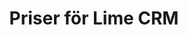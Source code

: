 ---
templateKey: price-page
title: Priser för Lime CRM
description: Lime CRM ett av de mest prisvärda CRM-systemen på marknaden, med ett pris som speglar dina behov. Smartare och enklare blir det inte!
hero:
  heading: Pris
  subHeading: Hitta den perfekta lösningen för dig

cards:
  - card:
      title: Lime Go
      heading: Sälj & CRM
      price: 329kr
      priceSmall: Per månad & användare
      content: |
       "Effektiv affärshantering och lätt att hitta nya potentiella kunder. Bra stöd för dina vanligaste arbetsuppgifter. '<br>' En roligare och bättre arbetsvardag med vårt enklaste CRM-system!"
      button:
        text: Testa Lime Go
        href: https://lime-go.se
  - card:
      title: Standard
      heading: Lime CRM
      price: 3000kr
      priceSmall: Per månad & 5 användare
      content: CRM anpassat efter dina behov, inte tvärtom. Kanske marknadens enklaste och mest flexibla CRM-system.
      button:
        text: Testa Lime CRM
        href: 
  - card:
      title: Lime CRM
      heading: Branschlösningar
      price: Skräddarsytt
      priceSmall: Per månad & användare
      content: 
        "Ett partnerskap som lyfter er verksamhet. Med över 1000 CRM-införanden varje år vet vi vad som krävs. 
        För en dialog med våra branschexperter.
        Dina behov är unika. När vi vet hur vi ska hjälpa dig så erbjuder vi en konkurrenskraftig offert."
      button:
        text: Kontakta oss
        href: /kontakta-oss
---